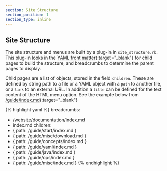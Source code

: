 ```yaml
---
section: Site Structure
section_position: 1
section_type: inline
---
```


## Site Structure

The site structure and menus are built by a plug-in in `site_structure.rb`. This plug-in looks in the [YAML front matter](https://jekyllrb.com/docs/frontmatter/){:target="_blank"} 
for child pages to build the structure, and breadcrumbs to determine the parent pages to display. 

Child pages are a list of objects, stored in the field `children`. These are defined by string path to a file or a YAML 
object with a `path` to another file, or a `link` to an external URL. In addition a `title` can be defined 
for the text content of the HTML menu option. See the example below from 
[/guide/index.md](https://github.com/apache/brooklyn-docs/blob/master/guide/index.md){:target="_blank"}

{% highlight yaml %}
breadcrumbs:
- /website/documentation/index.md
- index.md
children:
- { path: /guide/start/index.md }
- { path: /guide/misc/download.md }
- { path: /guide/concepts/index.md }
- { path: /guide/yaml/index.md }
- { path: /guide/java/index.md }
- { path: /guide/ops/index.md }
- { path: /guide/misc/index.md }
{% endhighlight %}
